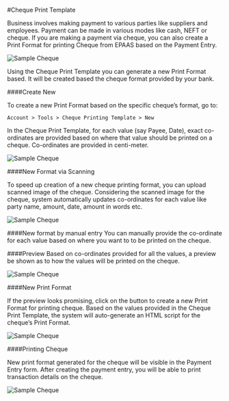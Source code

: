 <!-- add-breadcrumbs -->
#Cheque Print Template

Business involves making payment to various parties like suppliers and employees. Payment can be made in various modes like cash, NEFT or cheque. If you are making a payment via cheque, you can also create a Print Format for printing Cheque from EPAAS based on the Payment Entry.

<img class="screenshot" alt="Sample Cheque" src="{{docs_base_url}}/assets/img/setup/print/sample-cheque.jpg">

Using the Cheque Print Template you can generate a new Print Format based. It will be created based the cheque format provided by your bank. 

####Create New

To create a new Print Format based on the specific cheque’s format, go to:

`Account > Tools > Cheque Printing Template > New`

In the Cheque Print Template, for each value (say Payee, Date), exact co-ordinates are provided based on where that value should be printed on a cheque. Co-ordinates are provided in centi-meter.

<img class="screenshot" alt="Sample Cheque" src="{{docs_base_url}}/assets/img/setup/print/cheque-1.png">

####New Format via Scanning

To speed up creation of a new cheque printing format, you can upload scanned image of the cheque. Considering the scanned image for the cheque, system automatically updates co-ordinates for each value like party name, amount, date, amount in words etc.

<img class="screenshot" alt="Sample Cheque" src="{{docs_base_url}}/assets/img/setup/print/cheque-2.png">

####New format by manual entry
You can manually provide the co-ordinate for each value based on where you want to to be printed on the cheque.

####Preview
Based on co-ordinates provided for all the values, a preview be shown as to how the values will be printed on the cheque.

<img class="screenshot" alt="Sample Cheque" src="{{docs_base_url}}/assets/img/setup/print/cheque-3.png">

####New Print Format

If the preview looks promising, click on the button to create a new Print Format for printing cheque. Based on the values provided in the Cheque Print Template, the system will auto-generate an HTML script for the cheque’s Print Format.

<img class="screenshot" alt="Sample Cheque" src="{{docs_base_url}}/assets/img/setup/print/cheque-4.png">

####Printing Cheque

New print format generated for the cheque will be visible in the Payment Entry form. After creating the payment entry, you will be able to print transaction details on the cheque.

<img class="screenshot" alt="Sample Cheque" src="{{docs_base_url}}/assets/img/setup/print/cheque-5.gif">


